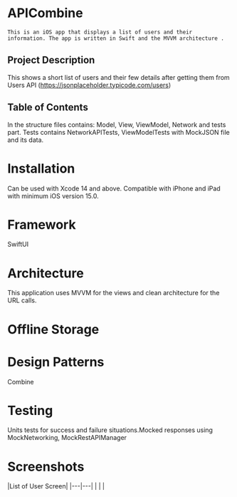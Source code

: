 # APICombine
    This is an iOS app that displays a list of users and their information. The app is written in Swift and the MVVM architecture .

## Project Description 

This shows a short list of users and their few details after getting them from Users API (https://jsonplaceholder.typicode.com/users)

## Table of Contents

In the structure files contains: Model, View, ViewModel, Network and tests part. Tests contains NetworkAPITests, ViewModelTests with MockJSON file and its data.


# Installation
Can be used with Xcode 14 and above. Compatible with iPhone and iPad with minimum iOS version 15.0.

# Framework
SwiftUI 

# Architecture
This application uses MVVM for the views and clean architecture for the URL calls.

# Offline Storage


# Design Patterns
Combine

# Testing
Units tests for success and failure situations.Mocked responses using MockNetworking, MockRestAPIManager

# Screenshots


|List of User Screen|
|---|---|
| | |

